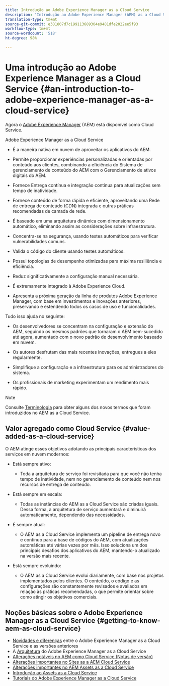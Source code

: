 ```yaml
---
title: Introdução ao Adobe Experience Manager as a Cloud Service
description: 'Introdução ao Adobe Experience Manager (AEM) as a Cloud Service. '
translation-type: tm+mt
source-git-commit: e381807d7c199113689304e9481dfe2022ee5f93
workflow-type: tm+mt
source-wordcount: '518'
ht-degree: 98%

---
```



# Uma introdução ao Adobe Experience Manager as a Cloud Service {#an-introduction-to-adobe-experience-manager-as-a-cloud-service}

Agora o [Adobe Experience Manager](https://www.adobe.com/br/marketing/experience-manager.html) (AEM) está disponível como Cloud Service.

Adobe Experience Manager as a Cloud Service

* É a maneira nativa em nuvem de aproveitar os aplicativos do AEM.

* Permite proporcionar experiências personalizadas e orientadas por conteúdo aos clientes, combinando a eficiência do Sistema de gerenciamento de conteúdo do AEM com o Gerenciamento de ativos digitais do AEM.

* Fornece Entrega contínua e integração contínua para atualizações sem tempo de inatividade.

* Fornece conteúdo de forma rápida e eficiente, aproveitando uma Rede de entrega de conteúdo (CDN) integrada e outras práticas recomendadas de camada de rede.

* É baseado em uma arquitetura dinâmica com dimensionamento automático, eliminando assim as considerações sobre infraestrutura.

* Concentra-se na segurança, usando testes automáticos para verificar vulnerabilidades comuns.

* Valida o código do cliente usando testes automáticos.

* Possui topologias de desempenho otimizadas para máxima resiliência e eficiência.

* Reduz significativamente a configuração manual necessária.

* É extremamente integrado à Adobe Experience Cloud.

* Apresenta a próxima geração da linha de produtos Adobe Experience Manager, com base em investimentos e inovações anteriores, preservando e estendendo todos os casos de uso e funcionalidades.

Tudo isso ajuda no seguinte:

* Os desenvolvedores se concentram na configuração e extensão do AEM, seguindo os mesmos padrões que tornaram o AEM bem-sucedido até agora, aumentado com o novo padrão de desenvolvimento baseado em nuvem.

* Os autores desfrutam das mais recentes inovações, entregues a eles regularmente.

* Simplifique a configuração e a infraestrutura para os administradores do sistema.

* Os profissionais de marketing experimentam um rendimento mais rápido.

>[!NOTE]
>
>Consulte [Terminologia](terminology.md) para obter alguns dos novos termos que foram introduzidos no AEM as a Cloud Service.

## Valor agregado como Cloud Service {#value-added-as-a-cloud-service}

O AEM atinge esses objetivos adotando as principais características dos serviços em nuvem modernos:

* Está sempre ativo:

   * Toda a arquitetura de serviço foi revisitada para que você não tenha tempo de inatividade, nem no gerenciamento de conteúdo nem nos recursos de entrega de conteúdo.

* Está sempre em escala:

   * Todas as instâncias do AEM as a Cloud Service são criadas iguais. Dessa forma, a arquitetura de serviço aumentará e diminuirá automaticamente, dependendo das necessidades.

* É sempre atual:

   * O AEM as a Cloud Service implementa um pipeline de entrega novo e contínuo para a base de códigos do AEM, com atualizações automáticas até várias vezes por mês. Isso soluciona um dos principais desafios dos aplicativos do AEM, mantendo-o atualizado na versão mais recente.

* Está sempre evoluindo:

   * O AEM as a Cloud Service evolui diariamente, com base nos projetos implementados pelos clientes. O conteúdo, o código e as configurações são constantemente revisados e avaliados em relação às práticas recomendadas, o que permite orientar sobre como atingir os objetivos comerciais.

## Noções básicas sobre o Adobe Experience Manager as a Cloud Service {#getting-to-know-aem-as-cloud-service}

* [Novidades e diferenças](/help/overview/what-is-new-and-different.md) entre o Adobe Experience Manager as a Cloud Service e as versões anteriores
* A [Arquitetura](/help/core-concepts/architecture.md) do Adobe Experience Manager as a Cloud Service
* [Alterações notáveis no AEM como Cloud Service (Notas de versão)](/help/release-notes/aem-cloud-changes.md)
* [Alterações importantes no Sites as a AEM Cloud Service](/help/sites-cloud/sites-cloud-changes.md)
* [Alterações importantes no AEM Assets as a Cloud Service](/help/assets/assets-cloud-changes.md)
* [Introdução ao Assets as a Cloud Service](/help/assets/overview.md)
* [Tutoriais do Adobe Experience Manager as a Cloud Service](https://docs.adobe.com/content/help/en/experience-manager-learn/cloud-service/overview.html)